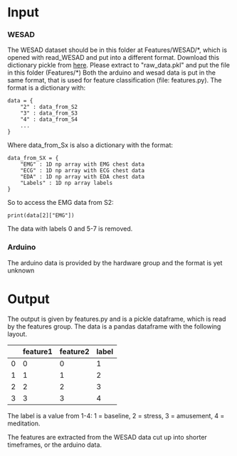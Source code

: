# Input
### WESAD
The WESAD dataset should be in this folder at Features/WESAD/\*, which is opened with read_WESAD and put into a different format. Download this dictionary pickle from [here](https://drive.google.com/file/d/1H9UYMfebv40WnRRoZgf4nFpQDRa_Q_RM/view?usp=drive_link). Please extract to "raw_data.pkl" and put the file in this folder (Features/\*)
Both the arduino and wesad data is put in the same format, that is used for feature classification (file: features.py).
The format is a dictionary with:
```
data = {
    "2" : data_from_S2
    "3" : data_from_S3
    "4" : data_from_S4
    ...
}
```
Where data_from_Sx is also a dictionary with the format:
```
data_from_SX = {
    "EMG" : 1D np array with EMG chest data
    "ECG" : 1D np array with ECG chest data
    "EDA" : 1D np array with EDA chest data
    "Labels" : 1D np array labels
}
```
So to access the EMG data from S2:
```
print(data[2]["EMG"])
```
The data with labels 0 and 5-7 is removed. 
### Arduino
The arduino data is provided by the hardware group and the format is yet unknown

# Output
The output is given by features.py and is a pickle dataframe, which is read by the features group. The data is a pandas dataframe with the following layout.

|  |  feature1  | feature2  | label |
| - | -| -| -|
|0         |0         |0      |1|
|1         |1         |1      |2|
|2         |2         |2      |3|
|3         |3         |3      |4|

The label is a value from 1-4: 1 = baseline, 2 = stress, 3 = amusement, 4 = meditation.

The features are extracted from the WESAD data cut up into shorter timeframes, or the arduino data.